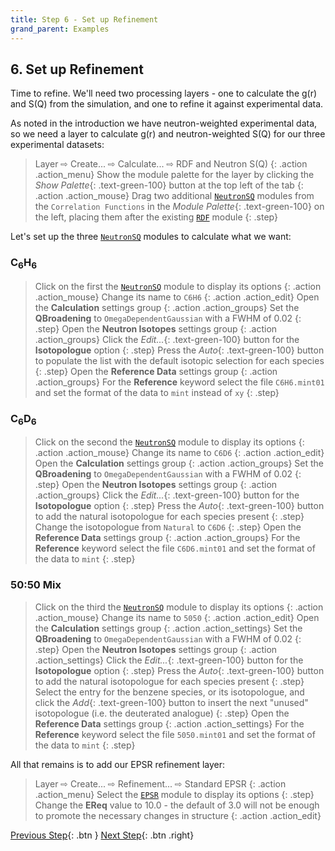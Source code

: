 ```yaml
---
title: Step 6 - Set up Refinement
grand_parent: Examples
---
```


## 6. Set up Refinement

Time to refine. We'll need two processing layers - one to calculate the g(r) and S(Q) from the simulation, and one to refine it against experimental data.

As noted in the introduction we have neutron-weighted experimental data, so we need a layer to calculate g(r) and neutron-weighted S(Q) for our three experimental datasets:

> Layer &#8680; Create... &#8680; Calculate... &#8680; RDF and Neutron S(Q)
{: .action .action_menu}
> Show the module palette for the layer by clicking the _Show Palette_{: .text-green-100} button at the top left of the tab
{: .action .action_mouse}
> Drag two additional [`NeutronSQ`](../../userguide/modules/neutronsq) modules from the `Correlation Functions` in the _Module Palette_{: .text-green-100} on the left, placing them after the existing [`RDF`](../../userguide/modules/rdf) module
{: .step}

Let's set up the three [`NeutronSQ`](../../userguide/modules/neutronsq) modules to calculate what we want:

### C<sub>6</sub>H<sub>6</sub>

> Click on the first the [`NeutronSQ`](../../userguide/modules/neutronsq) module to display its options
{: .action .action_mouse}
> Change its name to `C6H6`
{: .action .action_edit}
> Open the **Calculation** settings group
{: .action .action_groups}
> Set the **QBroadening** to `OmegaDependentGaussian` with a FWHM of 0.02
{: .step}
> Open the **Neutron Isotopes** settings group
{: .action .action_groups}
> Click the _Edit..._{: .text-green-100} button for the **Isotopologue** option
{: .step}
> Press the _Auto_{: .text-green-100} button to populate the list with the default isotopic selection for each species
{: .step}
> Open the **Reference Data** settings group
{: .action .action_groups}
> For the **Reference** keyword select the file `C6H6.mint01` and set the format of the data to `mint` instead of `xy`
{: .step}

### C<sub>6</sub>D<sub>6</sub>

> Click on the second the [`NeutronSQ`](../../userguide/modules/neutronsq) module to display its options
{: .action .action_mouse}
> Change its name to `C6D6`
{: .action .action_edit}
> Open the **Calculation** settings group
{: .action .action_groups}
> Set the **QBroadening** to `OmegaDependentGaussian` with a FWHM of 0.02
{: .step}
> Open the **Neutron Isotopes** settings group
{: .action .action_groups}
> Click the _Edit..._{: .text-green-100} button for the **Isotopologue** option
{: .step}
> Press the _Auto_{: .text-green-100} button to add the natural isotopologue for each species present
{: .step}
> Change the isotopologue from `Natural` to `C6D6`
{: .step}
> Open the **Reference Data** settings group
{: .action .action_groups}
> For the **Reference** keyword select the file `C6D6.mint01` and set the format of the data to `mint`
{: .step}

### 50:50 Mix

> Click on the third the [`NeutronSQ`](../../userguide/modules/neutronsq) module to display its options
{: .action .action_mouse}
> Change its name to `5050`
{: .action .action_edit}
> Open the **Calculation** settings group
{: .action .action_settings}
> Set the **QBroadening** to `OmegaDependentGaussian` with a FWHM of 0.02
{: .step}
> Open the **Neutron Isotopes** settings group
{: .action .action_settings}
> Click the _Edit..._{: .text-green-100} button for the **Isotopologue** option
{: .step}
> Press the _Auto_{: .text-green-100} button to add the natural isotopologue for each species present
{: .step}
> Select the entry for the benzene species, or its isotopologue, and click the _Add_{: .text-green-100} button to insert the next "unused" isotopologue (i.e. the deuterated analogue)
{: .step}
> Open the **Reference Data** settings group
{: .action .action_settings}
> For the **Reference** keyword select the file `5050.mint01` and set the format of the data to `mint`
{: .step}

All that remains is to add our EPSR refinement layer:

> Layer &#8680; Create... &#8680; Refinement... &#8680; Standard EPSR
{: .action .action_menu}
> Select the [`EPSR`](../../userguide/modules/epsr) module to display its options
{: .step}
> Change the **EReq** value to 10.0 - the default of 3.0 will not be enough to promote the necessary changes in structure
{: .action .action_edit}

[Previous Step](/docs/examples/benzene/step5){: .btn }   [Next Step](/docs/examples/benzene/step7){: .btn .right}

